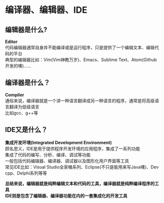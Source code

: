 # 编译器、编辑器、IDE

## 编辑器是什么?
**Editor**     
代码编辑器通常自身并不能编译或是运行程序，只是提供了一个编辑文本、编辑代码的平台     
典型的编辑器比如：Vim(Vim神教万岁)、Emacs、Sublime Text、Atom(Github开发的噢)……    
    
## 编译器是什么？
**Compiler**     
通俗来说，编译器就是一个讲一种语言翻译成另一种语言的程序，通常是将高级语言翻译为低级语言    
比如gcc、g++等

## IDE又是什么？    
**集成开发环境(Integrated Development Environment)**     
顾名思义，IDE是用于提供程序开发环境的应用程序，集成了一系列功能   
集成了代码的编写、分析、编译、调试等功能    
一般包括代码编辑器、编译器、调试器以及图形化用户界面等工具    
常见IDE比如：Visual Studio全家桶系列、Eclipse(不只是能用来写Java噢)、Dev cpp、Delphi系列等等     

**总结来说，编辑器就是纯粹编辑文本和代码的工具，编译器就是纯粹编译程序的工具**     
**IDE则是包含了编辑器、编译器功能在内的一套集成化的开发工具**     
